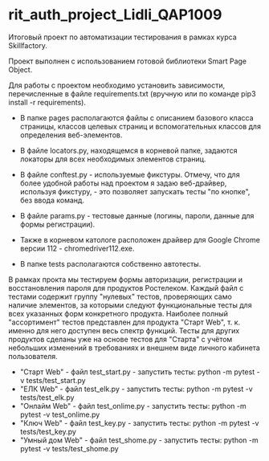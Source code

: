 # rit_auth_project_Lidli_QAP1009
 Итоговый проект по автоматизации тестирования в рамках курса Skillfactory.

Проект выполнен с использованием готовой библиотеки Smart Page Object.

Для работы с проектом необходимо установить зависимости, перечисленные в файле requirements.txt (вручную или по команде pip3 install -r requirements).

* В папке pages располагаются файлы с описанием базового класса страницы, классов целевых страниц и вспомогательных классов для определения веб-элементов.

* В файле locators.py, находящемся в корневой папке, задаются локаторы для всех необходимых элементов страниц.

* В файле conftest.py - используемые фикстуры. Отмечу, что для более удобной работы над проектом я задаю веб-драйвер, используя фикстуру, - это позволяет запускать тесты "по кнопке", без ввода команд.

* В файле params.py - тестовые данные (логины, пароли, данные для формы регистрации).

* Также в корневом катологе расположен драйвер для Google Chrome версии 112 - chromedriver112.exe.


* В папке tests располагаются собственно автотесты.

В рамках прокта мы тестируем формы авторизации, регистрации и восстановления пароля для продуктов Ростелеком. Каждый файл с тестами содержит группу "нулевых" тестов, проверяющих само наличие элементов, за которыми следуют функциональные тесты для всех указанных форм конкретного продукта. 
Наиболее полный "ассортимент" тестов представлен для продукта "Старт Web", т. к. именно для него доступен весь спектр функций. Тесты для других продуктов сделаны уже на основе тестов для "Старта" с учётом небольших изменений в требованиях и внешнем виде личного кабинета пользователя.

* "Старт Web" - файл test_start.py - запустить тесты: python -m pytest -v tests/test_start.py
* "ЕЛК Web" - файл test_elk.py - запустить тесты: python -m pytest -v tests/test_elk.py
* "Онлайм Web" - файл test_onlime.py - запустить тесты: python -m pytest -v test_onlime.py
* "Ключ Web" - файл test_key.py - запустить тесты: python -m pytest -v tests/test_key.py
* "Умный дом Web" - файл test_shome.py - запустить тесты: python -m pytest -v tests/test_shome.py
